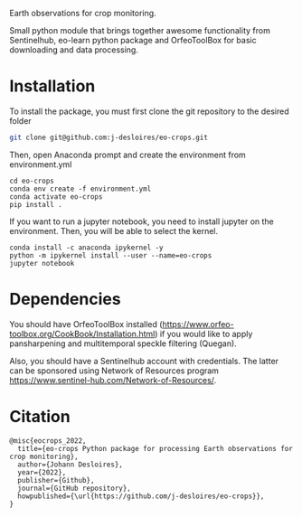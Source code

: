 Earth observations for crop monitoring. 


Small python module that brings together awesome functionality from Sentinelhub, eo-learn python package and OrfeoToolBox for basic downloading and data processing.

# Installation

To install the package, you must first clone the git repository to the desired folder

```bash
git clone git@github.com:j-desloires/eo-crops.git
```

Then, open Anaconda prompt and create the environment from environment.yml

```
cd eo-crops
conda env create -f environment.yml
conda activate eo-crops
pip install .
```


If you want to run a jupyter notebook, you need to install jupyter on the environment. Then, you will be able to select the kernel.

```
conda install -c anaconda ipykernel -y
python -m ipykernel install --user --name=eo-crops
jupyter notebook
```

# Dependencies

You should have OrfeoToolBox installed (https://www.orfeo-toolbox.org/CookBook/Installation.html) if you would like to apply pansharpening and multitemporal speckle filtering (Quegan). 

Also, you should have a Sentinelhub account with credentials. The latter can be sponsored using Network of Resources program https://www.sentinel-hub.com/Network-of-Resources/.

# Citation

```
@misc{eocrops_2022,
  title={eo-crops Python package for processing Earth observations for crop monitoring},
  author={Johann Desloires},
  year={2022},
  publisher={Github},
  journal={GitHub repository},
  howpublished={\url{https://github.com/j-desloires/eo-crops}},
}
```